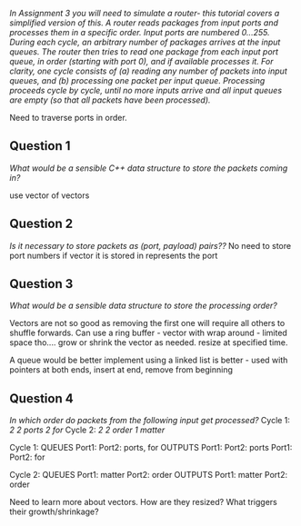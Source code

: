 *In Assignment 3 you will need to simulate a router- this tutorial covers a simplified version of this. A router reads packages from input ports and processes them in a specific order. Input ports are numbered 0...255. During each cycle, an arbitrary number of packages arrives at the input queues. The router then tries to read one package from each input port queue, in order (starting with port 0), and if available processes it. For clarity, one cycle consists of (a) reading any number of packets into input queues, and (b) processing one packet per input queue. Processing proceeds cycle by cycle, until no more inputs arrive and all input queues are empty (so that all packets have been processed).*

Need to traverse ports in order.

## Question 1
*What would be a sensible C++ data structure to store the packets coming in?*

use vector of vectors

## Question 2
*Is it necessary to store packets as (port, payload) pairs??*
No need to store port numbers if vector it is stored in represents the port

## Question 3
*What would be a sensible data structure to store the processing order?*

Vectors are not so good as removing the first one will require all others to shuffle forwards.
Can use a ring buffer - vector with wrap around - limited space tho.... grow or shrink the vector as needed. resize at specified time.

A queue would be better
implement using a linked list is better - used with pointers at both ends, insert at end, remove from beginning


## Question 4
*In which order do packets from the following input get processed?*
Cycle 1: *2 2 ports 2 for*
Cycle 2: *2 2 order 1 matter*


Cycle 1:
QUEUES
Port1: 
Port2: ports, for
OUTPUTS
Port1: 
Port2: ports
Port1: 
Port2: for

Cycle 2:
QUEUES
Port1: matter
Port2: order
OUTPUTS
Port1: matter
Port2: order


Need to learn more about vectors. How are they resized? What triggers their growth/shrinkage?